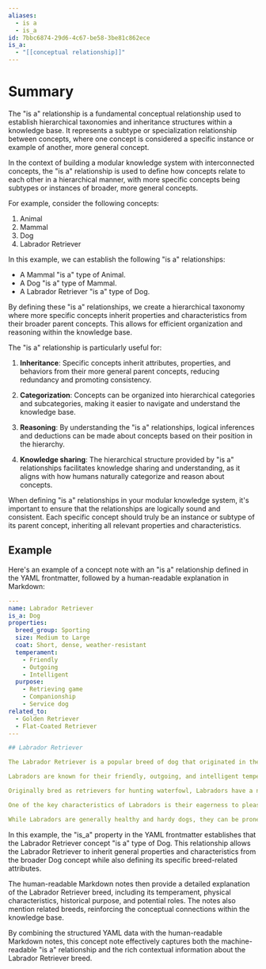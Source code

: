 ```yaml
---
aliases:
  - is a
  - is_a
id: 7bbc6874-29d6-4c67-be58-3be81c862ece
is_a:
  - "[[conceptual relationship]]"
---
```

# Summary
The "is a" relationship is a fundamental conceptual relationship used to establish hierarchical taxonomies and inheritance structures within a knowledge base. It represents a subtype or specialization relationship between concepts, where one concept is considered a specific instance or example of another, more general concept.

In the context of building a modular knowledge system with interconnected concepts, the "is a" relationship is used to define how concepts relate to each other in a hierarchical manner, with more specific concepts being subtypes or instances of broader, more general concepts.

For example, consider the following concepts:

1. Animal
2. Mammal
3. Dog
4. Labrador Retriever

In this example, we can establish the following "is a" relationships:

- A Mammal "is a" type of Animal.
- A Dog "is a" type of Mammal.
- A Labrador Retriever "is a" type of Dog.

By defining these "is a" relationships, we create a hierarchical taxonomy where more specific concepts inherit properties and characteristics from their broader parent concepts. This allows for efficient organization and reasoning within the knowledge base.

The "is a" relationship is particularly useful for:

1. **Inheritance**: Specific concepts inherit attributes, properties, and behaviors from their more general parent concepts, reducing redundancy and promoting consistency.

2. **Categorization**: Concepts can be organized into hierarchical categories and subcategories, making it easier to navigate and understand the knowledge base.

3. **Reasoning**: By understanding the "is a" relationships, logical inferences and deductions can be made about concepts based on their position in the hierarchy.

4. **Knowledge sharing**: The hierarchical structure provided by "is a" relationships facilitates knowledge sharing and understanding, as it aligns with how humans naturally categorize and reason about concepts.

When defining "is a" relationships in your modular knowledge system, it's important to ensure that the relationships are logically sound and consistent. Each specific concept should truly be an instance or subtype of its parent concept, inheriting all relevant properties and characteristics.

## Example
Here's an example of a concept note with an "is a" relationship defined in the YAML frontmatter, followed by a human-readable explanation in Markdown:

```yaml
---
name: Labrador Retriever
is_a: Dog
properties:
  breed_group: Sporting
  size: Medium to Large
  coat: Short, dense, weather-resistant
  temperament: 
    - Friendly
    - Outgoing
    - Intelligent
  purpose:
    - Retrieving game
    - Companionship
    - Service dog
related_to:
  - Golden Retriever
  - Flat-Coated Retriever
---

## Labrador Retriever

The Labrador Retriever is a popular breed of dog that originated in the Newfoundland region of Canada. As the name suggests, and as defined in the YAML frontmatter, the Labrador Retriever "is a" type of Dog, specifically a breed within the Sporting group.

Labradors are known for their friendly, outgoing, and intelligent temperament, making them excellent companions and family dogs. They have a short, dense, and weather-resistant coat that comes in various colors, including black, yellow, and chocolate.

Originally bred as retrievers for hunting waterfowl, Labradors have a natural affinity for water and are excellent swimmers. However, they have also proven to be versatile dogs, excelling in various roles such as service dogs, therapy dogs, and search and rescue dogs.

One of the key characteristics of Labradors is their eagerness to please and their trainability. They are highly responsive to positive reinforcement training methods and can learn a wide range of commands and tasks. This adaptability, combined with their gentle and patient nature, makes them well-suited for various working roles and as assistance dogs.

While Labradors are generally healthy and hardy dogs, they can be prone to certain health issues like hip and elbow dysplasia, obesity, and ear infections. Proper exercise, nutrition, and regular veterinary check-ups are essential for maintaining their well-being.
```

In this example, the "is_a" property in the YAML frontmatter establishes that the Labrador Retriever concept "is a" type of Dog. This relationship allows the Labrador Retriever to inherit general properties and characteristics from the broader Dog concept while also defining its specific breed-related attributes.

The human-readable Markdown notes then provide a detailed explanation of the Labrador Retriever breed, including its temperament, physical characteristics, historical purpose, and potential roles. The notes also mention related breeds, reinforcing the conceptual connections within the knowledge base.

By combining the structured YAML data with the human-readable Markdown notes, this concept note effectively captures both the machine-readable "is a" relationship and the rich contextual information about the Labrador Retriever breed.
